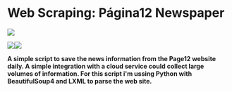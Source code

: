 #  Web Scraping: Página12 Newspaper

![](https://www.avisoslegales.com.ar/wp-content/uploads/2017/06/publicar-avisos-legales-en-diario-pagina-12-publicidad-edictos-judiciales-convocatorias-licitaciones.jpg)


[![](https://i.imgur.com/tXSoThF.png)](https://twitter.com/CreamBBQ)[![](https://i.imgur.com/0o48UoR.png)](https://github.com/CreamBBQ)


**A simple script to save the news information from the Page12 website daily. A simple integration with a cloud service could collect large volumes of information. For this script i'm ussing Python with BeautifulSoup4 and LXML to parse the web site.**
